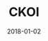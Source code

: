---
layout: site
title: "CKOI"
date: 2018-01-02
categories: [community]
version: 4.3.3
major: 4
minor: 3
patch: 3
slug: ckoi
link: http://www.ckoi.com/
submitter: lpolepeddi
permalink: /sites/:slug
---